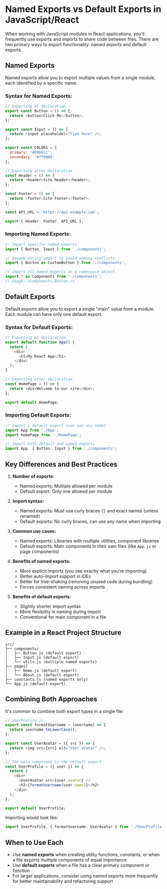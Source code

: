 # Named Exports vs Default Exports in JavaScript/React

When working with JavaScript modules in React applications, you'll frequently use exports and imports to share code between files. There are two primary ways to export functionality: named exports and default exports.

## Named Exports

Named exports allow you to export multiple values from a single module, each identified by a specific name.

### Syntax for Named Exports:

```javascript
// Exporting at declaration
export const Button = () => {
  return <button>Click Me</button>;
};

export const Input = () => {
  return <input placeholder="Type here" />;
};

export const COLORS = {
  primary: '#0066cc',
  secondary: '#ff9900'
};

// Exporting after declaration
const Header = () => {
  return <header>Site Header</header>;
};

const Footer = () => {
  return <footer>Site Footer</footer>;
};

const API_URL = 'https://api.example.com';

export { Header, Footer, API_URL };
```

### Importing Named Exports:

```javascript
// Import specific named exports
import { Button, Input } from './components';

// Rename during import to avoid naming conflicts
import { Button as CustomButton } from './components';

// Import all named exports as a namespace object
import * as Components from './components';
// Usage: <Components.Button />
```

## Default Exports

Default exports allow you to export a single "main" value from a module. Each module can have only one default export.

### Syntax for Default Exports:

```javascript
// Exporting at declaration
export default function App() {
  return (
    <div>
      <h1>My React App</h1>
    </div>
  );
}

// Exporting after declaration
const HomePage = () => {
  return <div>Welcome to our site</div>;
};

export default HomePage;
```

### Importing Default Exports:

```javascript
// Import a default export (can use any name)
import App from './App';
import HomePage from './HomePage';

// Import both default and named exports
import App, { Button, Input } from './components';
```

## Key Differences and Best Practices

1. **Number of exports:**
   - Named exports: Multiple allowed per module
   - Default export: Only one allowed per module

2. **Import syntax:**
   - Named exports: Must use curly braces `{}` and exact names (unless renamed)
   - Default exports: No curly braces, can use any name when importing

3. **Common use cases:**
   - Named exports: Libraries with multiple utilities, component libraries
   - Default exports: Main components in their own files (like `App.js` or page components)

4. **Benefits of named exports:**
   - More explicit imports (you see exactly what you're importing)
   - Better auto-import support in IDEs
   - Better for tree-shaking (removing unused code during bundling)
   - Forces consistent naming across imports

5. **Benefits of default exports:**
   - Slightly shorter import syntax
   - More flexibility in naming during import
   - Conventional for main component in a file

## Example in a React Project Structure

```
src/
├── components/
│   ├── Button.js (default export)
│   ├── Input.js (default export)
│   └── utils.js (multiple named exports)
├── pages/
│   ├── Home.js (default export)
│   └── About.js (default export)
├── constants.js (named exports only)
└── App.js (default export)
```

## Combining Both Approaches

It's common to combine both export types in a single file:

```javascript
// UserProfile.js
export const formatUsername = (username) => {
  return username.toLowerCase();
};

export const UserAvatar = ({ src }) => {
  return <img src={src} alt="User avatar" />;
};

// The main component is the default export
const UserProfile = ({ user }) => {
  return (
    <div>
      <UserAvatar src={user.avatar} />
      <h2>{formatUsername(user.name)}</h2>
    </div>
  );
};

export default UserProfile;
```

Importing would look like:

```javascript
import UserProfile, { formatUsername, UserAvatar } from './UserProfile';
```

## When to Use Each

- Use **named exports** when creating utility functions, constants, or when a file exports multiple components of equal importance
- Use **default exports** when a file has a clear primary component or function
- For larger applications, consider using named exports more frequently for better maintainability and refactoring support
